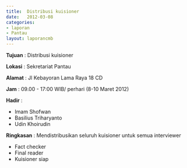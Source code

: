 ```yaml
---	
title: 	Distribusi kuisioner
date: 	2012-03-08
categories:	
- laporan	
- Pantau	
layout: laporancmb	
---	
```


**Tujuan** :	Distribusi kuisioner
	
**Lokasi** :	Sekretariat Pantau
	
**Alamat** : 	Jl Kebayoran Lama Raya 18 CD
	
**Jam** :	09.00 - 17:00 WIB/ perhari (8-10 Maret 2012)
	
**Hadir** :	
*	Imam Shofwan
*	Basilius Triharyanto
*	Udin Khoirudin

**Ringkasan** :	Mendistribusikan seluruh kuisioner untuk semua interviewer
*	Fact checker
*	Final reader
*	Kuisioner siap
